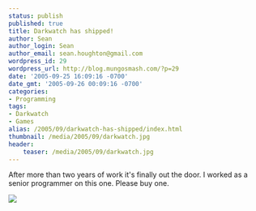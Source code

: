```yaml
---
status: publish
published: true
title: Darkwatch has shipped!
author: Sean
author_login: Sean
author_email: sean.houghton@gmail.com
wordpress_id: 29
wordpress_url: http://blog.mungosmash.com/?p=29
date: '2005-09-25 16:09:16 -0700'
date_gmt: '2005-09-26 00:09:16 -0700'
categories:
- Programming
tags:
- Darkwatch
- Games
alias: /2005/09/darkwatch-has-shipped/index.html
thumbnail: /media/2005/09/darkwatch.jpg
header:
    teaser: /media/2005/09/darkwatch.jpg
---
```

After more than two years of work it's finally out the door.  I worked as a senior programmer on this one.  Please buy one.

[![]({{site.url_root}}/media/2005/09/darkwatch.jpg)](http://www.darkwatch.com)
